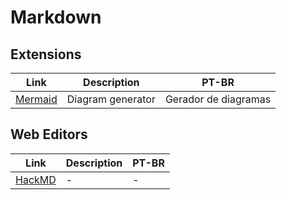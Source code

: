 # Markdown

## Extensions

| Link | Description | PT-BR |
|-|-|-|
| [Mermaid](https://github.com/mermaid-js/mermaid) | Diagram generator | Gerador de diagramas |

## Web Editors

| Link | Description | PT-BR |
|-|-|-|
| [HackMD](https://hackmd.io/) | - | - |